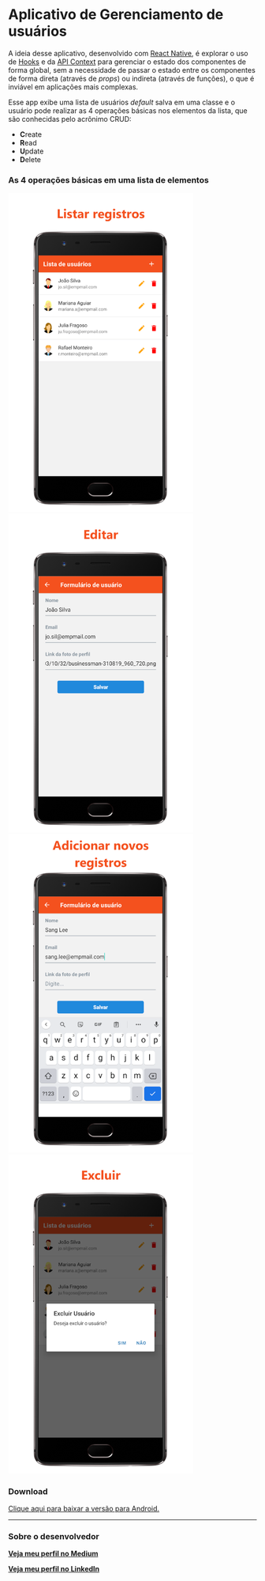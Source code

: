 # Aplicativo de Gerenciamento de usuários

A ideia desse aplicativo, desenvolvido com [React Native](https://reactnative.dev), é explorar o uso de [Hooks](https://www.bacancytechnology.com/blog/react-native-hooks-to-build-app) e da [API Context](https://www.loginradius.com/blog/async/react-context-api/) para gerenciar o estado dos componentes de forma global, sem a necessidade de passar o estado entre os componentes de forma direta (através de *props*) ou indireta (através de funções), o que é inviável em aplicações mais complexas.

Esse app exibe uma lista de usuários *default* salva em uma classe e o usuário pode realizar as 4 operações básicas nos elementos da lista, que são conhecidas pelo acrônimo CRUD:

* **C**reate
* **R**ead
* **U**pdate
* **D**elete

### As 4 operações básicas em uma lista de elementos

<img src="img/list_records.png" width="375"/><img src="img/edit_record.png" width="375"/>
<img src="img/add_record.png" width="375"/><img src="img/delete_record.png" width="375"/>

### Download

[Clique aqui para baixar a versão para Android.]()

---

### Sobre o desenvolvedor

[**Veja meu perfil no Medium**](https://medium.com/@fabiomendes_95615)

[**Veja meu perfil no LinkedIn**](https://www.linkedin.com/in/fabio-mendes-35743b128)
